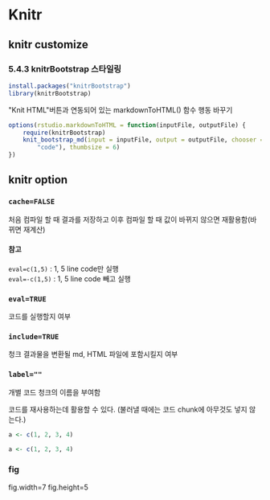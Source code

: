 Knitr
====================================================

knitr customize
----------------------------------------------------

### 5.4.3 knitrBootstrap 스타일링


```r
install.packages("knitrBootstrap")
library(knitrBootstrap)
```


"Knit HTML"버튼과 연동되어 있는  markdownToHTML() 함수 행동 바꾸기

```r
options(rstudio.markdownToHTML = function(inputFile, outputFile) {
    require(knitrBootstrap)
    knit_bootstrap_md(input = inputFile, output = outputFile, chooser = c("boot", 
        "code"), thumbsize = 6)
})
```


knitr option
----------------------------------------------------

### `cache=FALSE`

처음 컴파일 할 때 결과를 저장하고 이후 컴파일 할 때 값이 바뀌지 않으면 재활용함(바뀌면 재계산)

#### 참고

`eval=c(1,5)` : 1, 5 line code만 실행  
`eval=-c(1,5)` : 1, 5 line code 빼고 실행

### `eval=TRUE`

코드를 실행할지 여부

### `include=TRUE`

청크 결과물을 변환될 md, HTML 파일에 포함시킬지 여부

### `label=""`

개별 코드 청크의 이름을 부여함

코드를 재사용하는데 활용할 수 있다. (불러낼 때에는 코드 chunk에 아무것도 넣지 않는다.)


```r
a <- c(1, 2, 3, 4)
```



```r
a <- c(1, 2, 3, 4)
```



### fig

fig.width=7
fig.height=5




